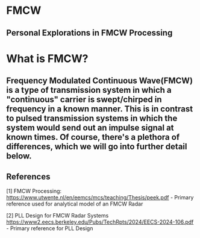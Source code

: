 # FMCW
Personal Explorations in FMCW Processing 
--- 
# What is FMCW? 
Frequency Modulated Continuous Wave(FMCW) is a type of transmission system in which a "continuous" carrier is swept/chirped in frequency in a known manner. This is in contrast to pulsed transmission systems in which the system would send out an impulse signal at known times. Of course, there's a plethora of differences, which we will go into further detail below. 
--- 

## References
[1] FMCW Processing: https://www.utwente.nl/en/eemcs/mcs/teaching/Thesis/peek.pdf
    - Primary reference used for analytical model of an FMCW Radar
    
[2] PLL Design for FMCW Radar Systems https://www2.eecs.berkeley.edu/Pubs/TechRpts/2024/EECS-2024-106.pdf
    - Primary reference for PLL Design